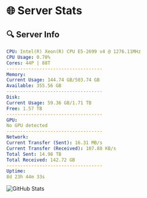 # 🌐 Server Stats
## 🔍 Server Info
```yaml
CPU: Intel(R) Xeon(R) CPU E5-2699 v4 @ 1276.11MHz
CPU Usage: 0.70%
Cores: 44P | 88T
-----------------------------------
Memory:
Current Usage: 144.74 GB/503.74 GB
Available: 355.56 GB
-----------------------------------
Disk:
Current Usage: 59.36 GB/1.71 TB
Free: 1.57 TB
-----------------------------------
GPU:
No GPU detected
-----------------------------------
Network:
Current Transfer (Sent): 16.31 MB/s
Current Transfer (Received): 107.88 KB/s
Total Sent: 14.98 TB
Total Received: 142.72 GB
-----------------------------------
Uptime:
8d 23h 44m 33s
```
![GitHub Stats](https://img.shields.io/badge/Updated-2025-03-16_21:07:22-blue)